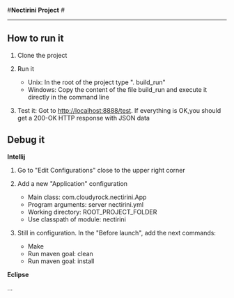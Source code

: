 #**Nectirini Project** #
_______________________

## **How to run it** ##
1. Clone the project
1. Run it
             
    * Unix: In the root of the project type ". build_run"
    * Windows: Copy the content of the file build_run 
               and execute it directly in the command line


1. Test it: Got to [http://localhost:8888/test](Nectirini). 
   If everything is OK,you should get a 200-OK HTTP response with JSON data

## **Debug it** ##

**Intellij**

1. Go to "Edit Configurations" close to the upper right corner
1. Add a new "Application" configuration

    * Main class: com.cloudyrock.nectirini.App
    * Program arguments: server nectirini.yml
    * Working directory: ROOT_PROJECT_FOLDER
    * Use classpath of module: nectirini

1. Still in configuration. In the "Before launch", add the next commands:
    * Make
    * Run maven goal: clean
    * Run maven goal: install


**Eclipse**

...